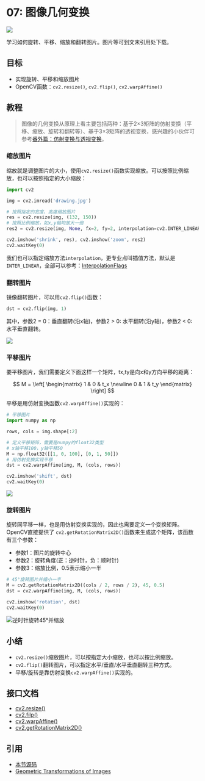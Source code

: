 # 07: 图像几何变换

![](http://cos.codec.wang/cv2_perspective_transformations_inm.jpg)

学习如何旋转、平移、缩放和翻转图片。图片等可到文末引用处下载。

## 目标

* 实现旋转、平移和缩放图片
* OpenCV函数：`cv2.resize()`, `cv2.flip()`, `cv2.warpAffine()`

## 教程

> 图像的几何变换从原理上看主要包括两种：基于2×3矩阵的仿射变换（平移、缩放、旋转和翻转等）、基于3×3矩阵的透视变换，感兴趣的小伙伴可参考[番外篇：仿射变换与透视变换](/Extra-05-Warpaffine-Warpperspective/)。

### 缩放图片

缩放就是调整图片的大小，使用`cv2.resize()`函数实现缩放。可以按照比例缩放，也可以按照指定的大小缩放：

```python
import cv2

img = cv2.imread('drawing.jpg')

# 按照指定的宽度、高度缩放图片
res = cv2.resize(img, (132, 150))
# 按照比例缩放，如x,y轴均放大一倍
res2 = cv2.resize(img, None, fx=2, fy=2, interpolation=cv2.INTER_LINEAR)

cv2.imshow('shrink', res), cv2.imshow('zoom', res2)
cv2.waitKey(0)
```

我们也可以指定缩放方法`interpolation`，更专业点叫插值方法，默认是`INTER_LINEAR`，全部可以参考：[InterpolationFlags](https://docs.opencv.org/4.0.0/da/d54/group__imgproc__transform.html#ga5bb5a1fea74ea38e1a5445ca803ff121)

### 翻转图片

镜像翻转图片，可以用`cv2.flip()`函数：

```python
dst = cv2.flip(img, 1)
```

其中，参数2 = 0：垂直翻转\(沿x轴\)，参数2 &gt; 0: 水平翻转\(沿y轴\)，参数2 &lt; 0: 水平垂直翻转。

![](http://cos.codec.wang/cv2_flip_image_sample.jpg)

### 平移图片

要平移图片，我们需要定义下面这样一个矩阵，tx,ty是向x和y方向平移的距离：

$$
M = \left[
 \begin{matrix}
   1 & 0 & t_x \newline
   0 & 1 & t_y 
  \end{matrix}
  \right]
$$

平移是用仿射变换函数`cv2.warpAffine()`实现的：

```python
# 平移图片
import numpy as np

rows, cols = img.shape[:2]

# 定义平移矩阵，需要是numpy的float32类型
# x轴平移100，y轴平移50
M = np.float32([[1, 0, 100], [0, 1, 50]])
# 用仿射变换实现平移
dst = cv2.warpAffine(img, M, (cols, rows))

cv2.imshow('shift', dst)
cv2.waitKey(0)
```

![](http://cos.codec.wang/cv2_translation_100_50.jpg)

### 旋转图片

旋转同平移一样，也是用仿射变换实现的，因此也需要定义一个变换矩阵。OpenCV直接提供了 `cv2.getRotationMatrix2D()`函数来生成这个矩阵，该函数有三个参数：

* 参数1：图片的旋转中心
* 参数2：旋转角度\(正：逆时针，负：顺时针\)
* 参数3：缩放比例，0.5表示缩小一半

```python
# 45°旋转图片并缩小一半
M = cv2.getRotationMatrix2D((cols / 2, rows / 2), 45, 0.5)
dst = cv2.warpAffine(img, M, (cols, rows))

cv2.imshow('rotation', dst)
cv2.waitKey(0)
```

![&#x9006;&#x65F6;&#x9488;&#x65CB;&#x8F6C;45&#xB0;&#x5E76;&#x7F29;&#x653E;](http://cos.codec.wang/cv2_rotation_45_degree.jpg)

## 小结

* `cv2.resize()`缩放图片，可以按指定大小缩放，也可以按比例缩放。
* `cv2.flip()`翻转图片，可以指定水平/垂直/水平垂直翻转三种方式。
* 平移/旋转是靠仿射变换`cv2.warpAffine()`实现的。

## 接口文档

* [cv2.resize\(\)](https://docs.opencv.org/4.0.0/da/d54/group__imgproc__transform.html#ga47a974309e9102f5f08231edc7e7529d)
* [cv2.filp\(\)](https://docs.opencv.org/4.0.0/d2/de8/group__core__array.html#gaca7be533e3dac7feb70fc60635adf441)
* [cv2.warpAffine\(\)](https://docs.opencv.org/4.0.0/da/d54/group__imgproc__transform.html#ga0203d9ee5fcd28d40dbc4a1ea4451983)
* [cv2.getRotationMatrix2D\(\)](https://docs.opencv.org/4.0.0/da/d54/group__imgproc__transform.html#gafbbc470ce83812914a70abfb604f4326)

## 引用

* [本节源码](https://github.com/codecwang/OpenCV-Python-Tutorial/tree/master/07-Image-Geometric-Transformation)
* [Geometric Transformations of Images](http://opencv-python-tutroals.readthedocs.io/en/latest/py_tutorials/py_imgproc/py_geometric_transformations/py_geometric_transformations.html)

